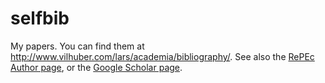 # selfbib
My papers. You can find them at http://www.vilhuber.com/lars/academia/bibliography/. See also the [RePEc Author page](http://authors.repec.org/pro/pvi26/), or the [Google Scholar page](http://scholar.google.ca/citations?user=9niHU-cAAAAJ&hl=en).
